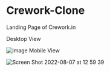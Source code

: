 # Crework-Clone
Landing Page of Crework.in

Desktop View

![image](https://user-images.githubusercontent.com/105909639/183280203-d66606fc-f4b0-4ac1-9c35-3f9dd6d8e839.png)
Mobile View

![Screen Shot 2022-08-07 at 12 59 39](https://user-images.githubusercontent.com/105909639/183280245-541833e6-ee87-4465-8766-97c922aca49f.png)

